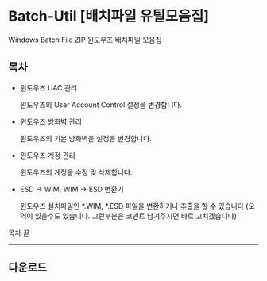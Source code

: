 # Batch-Util [배치파일 유틸모음집]
Windows Batch File ZIP
윈도우즈 배치파일 모음집
## 목차

* 윈도우즈 UAC 관리

    윈도우즈의 User Account Control 설정을 변경합니다.
  
+ 윈도우즈 방화벽 관리

    윈도우즈의 기본 방화벽을 설정을 변경합니다.
    
- 윈도우즈 계정 관리

    윈도우즈의 계정을 수정 및 삭제합니다.
  
* ESD -> WIM, WIM -> ESD 변환기

    윈도우즈 설치파일인 *.WIM, *.ESD 파일을 변환하거나 추출을 할 수 있습니다 (오역이 있을수도 있습니다. 그런부분은 코맨트 남겨주시면 바로 고치겠습니다)

목차 끝
- - -  
## 다운로드 

  
